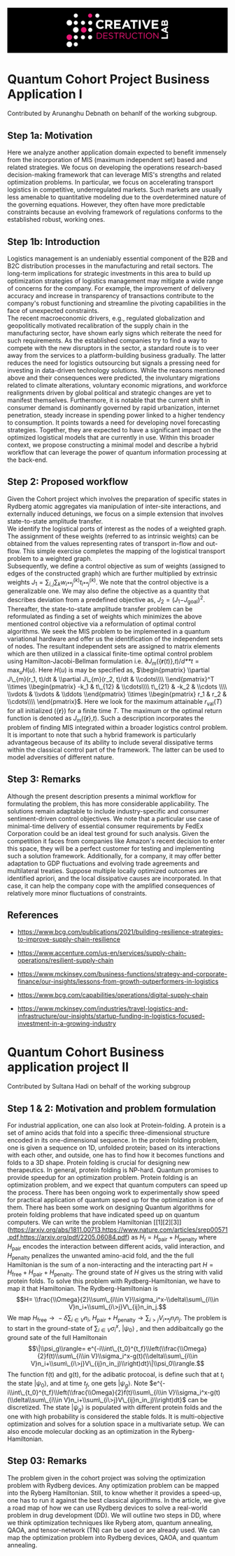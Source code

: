 ![CDL 2022 Cohort Project](../CDL_logo.jpg)
# Quantum Cohort Project Business Application I

Contributed by Arunanghu Debnath on behanlf of the working subgroup.


## Step 1a: Motivation

Here we analyze another application domain expected to benefit immensely from the incorporation of MIS (maximum independent set) based and related strategies. We focus on developing the operations research-based decision-making framework that can leverage MIS's strengths and related optimization problems. In particular, we focus on accelerating transport logistics in competitive, underregulated markets. Such markets are usually less amenable to quantitative modeling due to the overdetermined nature of the governing equations. However, they often have more predictable constraints because an evolving framework of regulations conforms to the established robust, working ones.




## Step 1b: Introduction

Logistics management is an undeniably essential component of the B2B and B2C distribution processes in the manufacturing and retail sectors. The long-term implications for strategic investments in this area to build up optimization strategies of logistics management may mitigate a wide range of concerns for the company. For example, the improvement of delivery accuracy and increase in transparency of transactions contribute to the company's robust functioning and streamline the pivoting capabilities in the face of unexpected constraints.  
The recent macroeconomic drivers, e.g., regulated globalization and geopolitically motivated recalibration of the supply chain in the manufacturing sector, have shown early signs which reiterate the need for such requirements. As the established companies try to find a way to compete with the new disruptors in the sector, a standard route is to veer away from the services to a platform-building business gradually. The latter reduces the need for logistics outsourcing but signals a pressing need for investing in data-driven technology solutions.
While the reasons mentioned above and their consequences were predicted, the involuntary migrations related to climate alterations, voluntary economic migrations, and workforce realignments driven by global political and strategic changes are yet to manifest themselves. Furthermore, it is notable that the current shift in consumer demand is dominantly governed by rapid urbanization, internet penetration, steady increase in spending power linked to a higher tendency to consumption. It points towards a need for developing novel forecasting strategies. Together, they are expected to have a significant impact on the optimized logistical models that are currently in use. Within this broader context, we propose constructing a minimal model and describe a hybrid workflow that can leverage the power of quantum information processing at the back-end. 


## Step 2: Proposed workflow

Given the Cohort project which involves the preparation of specific
states in Rydberg atomic aggregates via manipulation of inter-site
interactions, and externally induced detunings, we focus on a simple
extension that involves state-to-state amplitude transfer.  
We identify the logistical ports of interest as the nodes of a weighted
graph. The assignment of these weights (referred to as intrinsic
weights) can be obtained from the values representing rates of transport
in-flow and out-flow. This simple exercise completes the mapping of the
logistical transport problem to a weighted graph.  
Subsequently, we define a control objective as sum of weights (assigned
to edges of the constructed graph) which are further multiplied by
extrinsic weights
*J*<sub>1</sub> = ∑<sub>*i*, *j*</sub>∑<sub>*k*</sub>*w*<sub>*i**j*</sub><sup>(*k*)</sup>*t*<sub>*i**j*</sub><sup>(*k*)</sup>.
We note that the control objective is a generalizable one. We may also
define the objective as a quantity that describes deviation from a
predefined objective as,
*J*<sub>2</sub> = (*J*<sub>1</sub>−*J*<sub>goal</sub>)<sup>2</sup>.
Thereafter, the state-to-state amplitude transfer problem can be
reformulated as finding a set of weights which minimizes the above
mentioned control objective via a reformulation of optimal control
algorithms. We seek the MIS problem to be implemented in a quantum
variational hardware and offer us the identification of the independent
sets of nodes. The resultant independent sets are assigned to matrix
elements which are then utilized in a classical finite-time optimal
control problem using Hamilton-Jacobi-Bellman formulation i.e.
∂*J*<sub>*m*</sub>({**r**(*t*)},*t*)/*d**t* = max<sub>*u*</sub>*H*(*u*).
Here *H*(*u*) is may be specified as, $\begin{pmatrix}
\\partial J\_{m}(r_1, t)/dt & \\partial J\_{m}(r_2, t)/dt & \\cdots\\\\
\\end{pmatrix}^T \\times \\begin{pmatrix}
-k_1 & t\_{12} & \\cdots\\\\
t\_{21} & -k_2 & \\cdots \\\\
\\vdots &  \\vdots    & \\ddots
\\end{pmatrix} \\times \\begin{pmatrix}
r_1 & r_2 & \\cdots\\\\
\end{pmatrix}$. Here we look for the maximum attainable
*r*<sub>val</sub>(*T*) for all initialized ({**r**}) for a finite time
*T*. The maximum or the optimal return function is denoted as
*J*<sub>*m*</sub>({**r**},*t*). Such a description incorporates the
problem of finding MIS integrated within a broader logistics control
problem. It is important to note that such a hybrid framework is
particularly advantageous because of its ability to include several
dissipative terms within the classical control part of the framework.
The latter can be used to model adversities of different nature.  

## Step 3: Remarks

Although the present description presents a minimal workflow for formulating the problem, this has more considerable applicability. The solutions remain adaptable to include industry-specific and consumer sentiment-driven control objectives. We note that a particular use case of minimal-time delivery of essential consumer requirements by FedEx Corporation could be an ideal test ground for such analysis. Given the competition it faces from companies like Amazon's recent decision to enter this space, they will be a perfect customer for testing and implementing such a solution framework.
Additionally, for a company, it may offer better adaptation to GDP fluctuations and evolving trade agreements and multilateral treaties. Suppose multiple locally optimized outcomes are identified apriori, and the local dissipative causes are incorporated. In that case, it can help the company cope with the amplified consequences of relatively more minor fluctuations of constraints.


## References

-   https://www.bcg.com/publications/2021/building-resilience-strategies-to-improve-supply-chain-resilience

-   https://www.accenture.com/us-en/services/supply-chain-operations/resilient-supply-chain

-   https://www.mckinsey.com/business-functions/strategy-and-corporate-finance/our-insights/lessons-from-growth-outperformers-in-logistics

-   https://www.bcg.com/capabilities/operations/digital-supply-chain

-   https://www.mckinsey.com/industries/travel-logistics-and-infrastructure/our-insights/startup-funding-in-logistics-focused-investment-in-a-growing-industry



# Quantum Cohort Business application project II

Contributed by Sultana Hadi on behalf of the working subgroup


## Step 1 & 2: Motivation and problem formulation 

For industrial application, one can also look at Protein-folding. A protein is a set of amino acids that fold into a specific three-dimensional structure encoded in its one-dimensional sequence. In the protein folding problem, one is given a sequence on 1D, unfolded protein; based on its interactions with each other, and outside, one has to find how it becomes functions and folds to a 3D shape. Protein folding is crucial for designing new therapeutics. In general, protein folding is NP-hard. Quantum promises to provide speedup for an optimization problem. Protein folding is an optimization problem, and we expect that quantum computers can speed up the process. There has been ongoing work to experimentally show speed for practical application of quantum speed up for the optimization is one of them. There has been some work on designing Quantum algorithms for protein folding problems that have indicated speed up on quantum computers. We can write the problem Hamiltonian
\[\[1\]\[2\]\[3\]\](https://arxiv.org/abs/1811.00713,https://www.nature.com/articles/srep00571.pdf,https://arxiv.org/pdf/2205.06084.pdf)
as
*H*<sub>*I*</sub> = *H*<sub>pair</sub> + *H*<sub>penalty</sub>
where *H*<sub>pair</sub> encodes the interaction between different
acids, valid interaction, and *H*<sub>penalty</sub> penalizes the
unwanted amino-acid fold, and the the full Hamiltonian is the sum of a
non-interacting and the interacting part
*H* = *H*<sub>free</sub> + *H*<sub>pair</sub> + *H*<sub>penalty</sub>.
The ground state of *H* gives us the string with valid protein folds. To
solve this problem with Rydberg-Hamiltonian, we have to map it that
Hamiltonian. The Rydberg-Hamiltonian is
$$H= \\frac{\\Omega}{2}\\sum\_{i\\in V}\\sigma_i^x-\\delta\\sum\_{i\\in V}n_i+\\sum\_{i\>j}V\_{ij}n_in_j.$$
We map
*H*<sub>free</sub> →  − *δ*∑<sub>*i* ∈ *V*</sub>*n*<sub>*i*</sub>,
*H*<sub>pair</sub> + *H*<sub>penalty</sub> → ∑<sub>*i* \> *j*</sub>*V*<sub>*i**j*</sub>*n*<sub>*i*</sub>*n*<sub>*j*</sub>.
The problem is to start in the ground-state of
∑<sub>*i* ∈ *V*</sub>*σ*<sub>*i*</sub><sup>*x*</sup>,
\|*ψ*<sub>0</sub>⟩
, and then addibaitcally go the ground sate of the full Hamiltonain
$$\|\\psi_g\\rangle= e^{-i\\int\_{t_0}^{t_f}\\left(\\frac{\\Omega}{2}f(t)\\sum\_{i\\in V}\\sigma_i^x-g(t)(\\delta\\sum\_{i\\in V}n_i+\\sum\_{i\>j}V\_{ij}n_in_j)\\right)dt}\|\\psi_0\\rangle.$$
The function f(t) and g(t), for the adibatic protocoal, is define such
that at *t*<sub>*i*</sub> the state \|*ψ*<sub>0</sub>⟩, and at time
*t*<sub>*f*</sub>, one gets \|*ψ*<sub>*g*</sub>⟩. Note
$e^{-i\\int\_{t_0}^{t_f}\\left(\\frac{\\Omega}{2}f(t)\\sum\_{i\\in V}\\sigma_i^x-g(t)(\\delta\\sum\_{i\\in V}n_i+\\sum\_{i\>j}V\_{ij}n_in_j)\\right)dt}$
can be discretized. The state \|*ψ*<sub>*g*</sub>⟩ is populated with
different protein folds and the one with high probability is considered
the stable folds. It is multi-objective optimization and solves for a
solution space in a multivariate setup. We can also encode molecular
docking as an optimization in the Ryberg-Hamiltonian.


## Step 03: Remarks

The problem given in the cohort project was solving the optimization problem with Rydberg devices. Any optimization problem can be mapped into the Ryberg Hamiltonian. Still, to know whether it provides a speed-up, one has to run it against the best classical algorithms. In the article, we give a road map of how we can use Rydberg devices to solve a real-world problem in drug development (DD). We will outline two steps in DD, where we think optimization techniques like Ryberg atom, quantum annealing, QAOA, and tensor-network (TN) can be used or are already used. We can map the optimization problem into Rydberg devices, QAOA, and quantum annealing.
